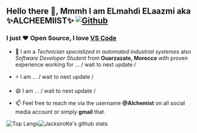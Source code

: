 ## Hello there 👋, Mmmh I am ELmahdi ELaazmi aka ✨ALCHEEMIIST✨ [![Github](https://img.shields.io/github/followers/Alcheemiist?label=Follow&style=social)](https://github.com/Alcheemiist)

### I just ❤ Open Source, I love [VS Code](https://code.visualstudio.com)

<!--<img align="right" alt="GIF" src="https://avatars0.githubusercontent.com/u/54292039?s=60&v=4" width="400"/>-->

- 🔭 I am a _Technician specialized in automated industrial systemes_ also _Software Developer Student_ from **Ouarzazate, Morocco** with proven experience working for ... / wait to next update /

- ⚡ I am ... / wait to next update /
- 😄 I am ... / wait to next update /
- 📫 Feel free to reach me via the username **@Alchemist** on all social media account or simply **gmail** that.

<img alt="Top Langs" src="https://github-readme-stats.vercel.app/api/top-langs/?username=Alcheemiist&hide=html&title_color=ffffff&icon_color=ffffff&text_color=ffffff&bg_color=000000" ><img 
alt="JacksiroKe's github stats" src="https://github-readme-stats.vercel.app/api?username=Alcheemiist&amp;show_icons=true&amp;count_private=true&amp;line_height=40&show_icons=true&title_color=ffffff&icon_color=ffffff&text_color=ffffff&bg_color=000000">
